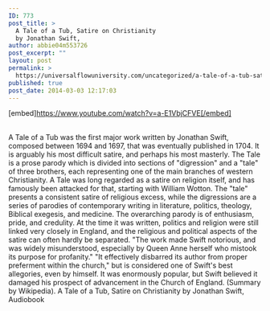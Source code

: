 ```yaml
---
ID: 773
post_title: >
  A Tale of a Tub, Satire on Christianity
  by Jonathan Swift,
author: abbie04m553726
post_excerpt: ""
layout: post
permalink: >
  https://universalflowuniversity.com/uncategorized/a-tale-of-a-tub-satire-on-christianity-by-jonathan-swift/
published: true
post_date: 2014-03-03 12:17:03
---
```

[embed]https://www.youtube.com/watch?v=a-E1VbjCFVE[/embed]</br></br>
<p>A Tale of a Tub was the first major work written by Jonathan Swift, composed between 1694 and 1697, that was eventually published in 1704. It is arguably his most difficult satire, and perhaps his most masterly. The Tale is a prose parody which is divided into sections of "digression" and a "tale" of three brothers, each representing one of the main branches of western Christianity. A Tale was long regarded as a satire on religion itself, and has famously been attacked for that, starting with William Wotton. The "tale" presents a consistent satire of religious excess, while the digressions are a series of parodies of contemporary writing in literature, politics, theology, Biblical exegesis, and medicine. The overarching parody is of enthusiasm, pride, and credulity. At the time it was written, politics and religion were still linked very closely in England, and the religious and political aspects of the satire can often hardly be separated. "The work made Swift notorious, and was widely misunderstood, especially by Queen Anne herself who mistook its purpose for profanity." "It effectively disbarred its author from proper preferment within the church," but is considered one of Swift's best allegories, even by himself. It was enormously popular, but Swift believed it damaged his prospect of advancement in the Church of England. (Summary by Wikipedia).
A Tale of a Tub, Satire on Christianity by Jonathan Swift, Audiobook</p>